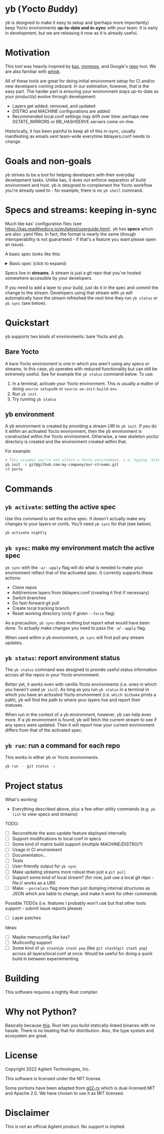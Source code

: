 # yb (*Y*octo *B*uddy)

yb is designed to make it easy to setup and (perhaps more importantly) keep Yocto environments **up-to-date and in-sync** with your team. It is early in development, but we are releasing it now as it is already useful.

Motivation
===========

This tool was heavily inspired by [kas](https://github.com/siemens/kas), [myrepos](https://myrepos.branchable.com/), and Google's [repo](https://gerrit.googlesource.com/git-repo) tool. We are also familiar with [whisk](https://github.com/garmin/whisk).

All of these tools are great for doing initial environment setup for CI and/or new developers coming onboard. In our estimation, however, that is the easy part. The harder part is ensuring your environment stays up-to-date as your product(s) evolve through development:
* Layers get added, removed, and updated
* DISTRO and MACHINE configurations are added
* Recommended local.conf settings may drift over time: perhaps new SSTATE_MIRRORS or BB_HASHSERVE servers come on-line.

Historically, it has been painful to keep all of this in-sync, usually manifesting as emails sent team-wide everytime bblayers.conf needs to change.

Goals and non-goals
====================

yb strives to be a tool for helping developers with their everyday development tasks. Unlike kas, it does *not* enforce separation of build environment and host. yb is designed to complement the Yocto workflow you're already used to - for example, there is no `yb shell` command. 

Specs and streams: keeping in-sync
==========================================

Much like kas' configuration files (see https://kas.readthedocs.io/en/latest/userguide.html), yb has **specs** which are also .yaml files. In fact, the format is nearly the same (though interoperability is not guaranteed - if that's a feature you want please open an issue). 

A basic spec looks like this:

<details>
  <summary>Basic spec (click to expand)</summary>
  
```yaml
header:
  version: 1
  name: "nightly"

repos:
  poky:
    url: "git://git.yoctoproject.org/poky"
    refspec: "honister"
    layers:
      meta:
      meta-poky:

  meta-openembedded:
    url: "git://git.openembedded.org/meta-openembedded"
    refspec: "honister"
    layers:
      meta-networking:
      meta-python:
      meta-filesystems:
      meta-webserver:
      meta-oe:
```
</details>

Specs live in **streams**. A stream is just a git repo that you've hosted somewhere accessible by your developers.

If you need to add a layer to your build, just do it in the spec and commit the change to the stream. Developers using that stream with `yb` will automatically have the stream refreshed the next time they run `yb status` or `yb sync` (see below). 

# Quickstart

yb supports two kinds of environments: bare Yocto and yb.

## Bare Yocto

A bare Yocto environment is one in which you aren't using any specs or streams. In this case, yb operates with reduced functionality but can still be extremely useful. See for example the `yb status` command below. To use:

1. In a terminal, activate your Yocto environment. This is usually a matter of doing `source setupsdk` or `source oe-init-build-env`. 
2. Run `yb init`
3. Try running `yb status` 

## yb environment

A yb environment is created by providing a stream URI to `yb init`. If you do it within an activated Yocto environment, then the yb environment is constructed within the Yocto environment. Otherwise, a new skeleton yocto/ directory is created and the environment created within that. 

For example:

```bash
# This assumes you're not within a Yocto environment, i.e. typing 'bitbake' gives command not found error
yb init -s git@github.com:my-company/our-streams.git
cd yocto
```

# Commands

## `yb activate`: setting the active spec

Use this command to set the active spec. It doesn't actually make any changes to your layers or confs. You'll need `yb sync` for that (see below).

```bash
yb activate nightly
```

## `yb sync`: make my environment match the active spec

`yb sync` with the `-a/--apply` flag will do what is needed to make your environment reflect that of the activated spec. It currently supports these actions:
* Clone repos
* Add/remove layers from bblayers.conf (creating it first if necessary)
* Switch branches
* Do fast-forward git pull
* Create local tracking branch
* Reset working directory (only if given `--force` flag)

As a precaution, `yb sync` does nothing but report what would have been done. To actually make changes you need to pass the `-a`/`--apply` flag.

When used within a yb environment, `yb sync` will first pull any stream updates.

## `yb status`: report environment status

The `yb status` command was designed to provide useful status information across all the repos in your Yocto environment. 

Better yet, it works even with vanilla Yocto environments (i.e. ones in which you haven't used `yb init`). As long as you run `yb status` in a terminal in which you have an activated Yocto environment (i.e. `which bitbake` prints a path), yb will find the path to where your layers live and report their statuses.

When run in the context of a yb environment, however, yb can help even more. If a yb environment is found, yb will fetch the current stream to see if any specs were updated. Then it will report how your current environment differs from that of the activated spec.

## `yb run`: run a command for each repo
 
This works in either yb or Yocto environments. 

```bash
yb run -- git status -s
```

Project status
==============

What's working:
* Everything described above, plus a few other utility commands (e.g. `yb list` to view specs and streams)

TODO:
- [ ] Reconstitute the auto-update feature deployed internally
- [ ] Support modifications to local.conf in specs
- [ ] Some kind of matrix build support (multiple MACHINE/DISTRO/?)
- [ ] Usage in CI environment
- [ ] Documentation...
- [ ] Tests
- [ ] User-friendly output for `yb sync`
- [ ] Make updating streams more robust than just a `git pull`
- [ ] Support some kind of local stream? (for now, just use a local git repo - file:// works as a URI)
- [ ] Make `--porcelain` flag more than just dumping internal structures as JSON which are liable to change; and make it work for other commands

Possible TODOs (i.e. features I probably won't use but that other tools support - submit issue reports please)
- [ ] Layer patches

Ideas:
- [ ] Maybe menuconfig like kas? 
- [ ] Multiconfig support
- [ ] Some kind of `yb stash`/`yb stash pop` (like `git stash`/`git stash pop`) across all layers/local.conf at once. Would be useful for doing a quick build in between experiementing.

Building
========

This software requires a nightly Rust compiler.  

Why not Python?
===============

Basically because [this](https://xkcd.com/1987/). Rust lets you build statically-linked binaries with no hassle. There is no beating that for distribution. Also, the type system and ecosystem are great.

License
========
Copyright 2022 Agilent Technologies, Inc.

This software is licensed under the MIT license.

Some portions have been adapted from [git2-rs](https://github.com/rust-lang/git2-rs) which is dual-licensed MIT and Apache 2.0. We have chosen to use it as MIT licensed.

Disclaimer
========
This is not an official Agilent product. No support is implied.
